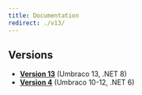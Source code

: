 ```yaml
---
title: Documentation
redirect: ./v13/
---
```


## Versions

- [**Version 13**](./v13/) (Umbraco 13, .NET 8)
- [**Version 4**](./v4/) (Umbraco 10-12, .NET 6)